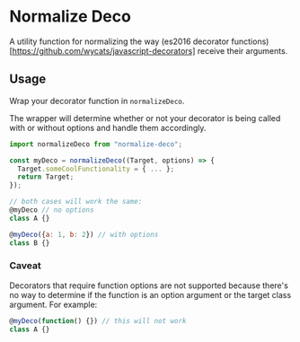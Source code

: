 # Normalize Deco

A utility function for normalizing the way (es2016 decorator functions)[https://github.com/wycats/javascript-decorators] receive their arguments.

## Usage
Wrap your decorator function in `normalizeDeco`.

The wrapper will determine whether or not your decorator is being called with or without options and handle them accordingly.

```javascript
import normalizeDeco from "normalize-deco";

const myDeco = normalizeDeco((Target, options) => {
  Target.someCoolFunctionality = { ... };
  return Target;
});

// both cases will work the same:
@myDeco // no options
class A {}

@myDeco({a: 1, b: 2}) // with options
class B {}
```

### Caveat
Decorators that require function options are not supported because there's no way to determine if the function is an option argument or the target class argument. For example:

```javascript
@myDeco(function() {}) // this will not work
class A {}
```
